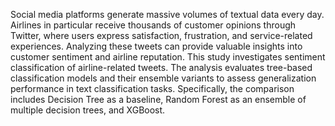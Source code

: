 Social media platforms generate massive volumes of textual data
every day. Airlines in particular receive thousands of customer opinions through Twitter, where users express satisfaction, frustration,
and service-related experiences. Analyzing these tweets can provide
valuable insights into customer sentiment and airline reputation.
This study investigates sentiment classification of airline-related
tweets. The analysis evaluates tree-based classification models and
their ensemble variants to assess generalization performance in
text classification tasks. Specifically, the comparison includes Decision Tree as a baseline, Random Forest as an ensemble of multiple
decision trees, and XGBoost.
